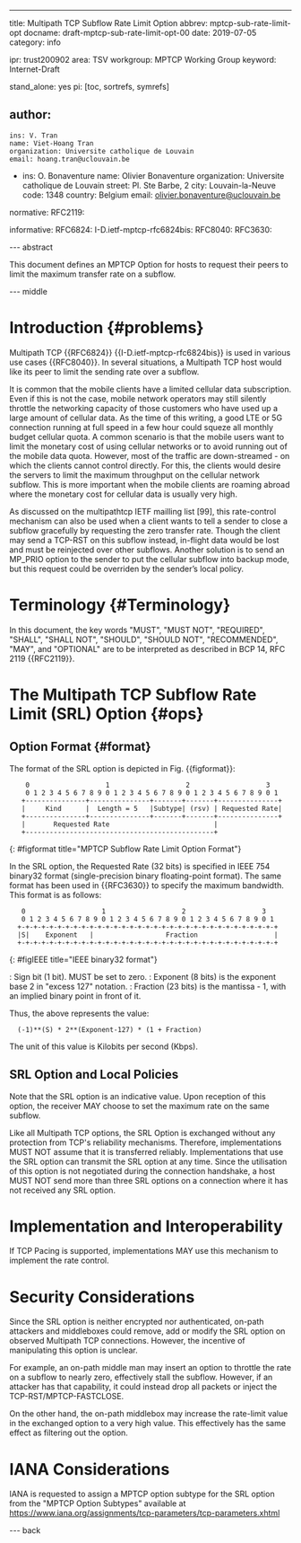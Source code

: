 ---
title: Multipath TCP Subflow Rate Limit Option
abbrev: mptcp-sub-rate-limit-opt
docname: draft-mptcp-sub-rate-limit-opt-00
date: 2019-07-05
category: info

ipr: trust200902
area: TSV
workgroup: MPTCP Working Group
keyword: Internet-Draft

stand_alone: yes
pi: [toc, sortrefs, symrefs]

author:
 -
    ins: V. Tran
    name: Viet-Hoang Tran
    organization: Universite catholique de Louvain
    email: hoang.tran@uclouvain.be
 -
    ins: O. Bonaventure
    name: Olivier Bonaventure
    organization: Universite catholique de Louvain
    street: Pl. Ste Barbe, 2
    city: Louvain-la-Neuve
    code: 1348
    country: Belgium
    email: olivier.bonaventure@uclouvain.be

normative:
  RFC2119:

informative:
  RFC6824:
  I-D.ietf-mptcp-rfc6824bis:
  RFC8040:
  RFC3630:

--- abstract

This document defines an MPTCP Option for hosts to request their peers to limit the maximum transfer rate on a subflow.


--- middle

Introduction        {#problems}
============

Multipath TCP {{RFC6824}} {{I-D.ietf-mptcp-rfc6824bis}} is used in various use cases {{RFC8040}}. In several situations, a Multipath TCP host would like its peer to limit the sending rate over a subflow.

It is common that the mobile clients have a limited cellular data subscription. Even if this is not the case, mobile network operators
may still silently throttle the networking capacity of those customers
who have used up a large amount of cellular data. As the time of
this writing, a good LTE or 5G connection running at full speed in a
few hour could squeze all monthly budget cellular quota. A common
scenario is that the mobile users want to limit the monetary cost of
using cellular networks or to avoid running out of the mobile data
quota. However, most of the traffic are down-streamed - on which
the clients cannot control directly. For this, the clients would desire
the servers to limit the maximum throughput on the cellular network
subflow. This is more important when the mobile clients are roaming
abroad where the monetary cost for cellular data is usually very high.

As discussed on the multipathtcp IETF mailling list [99], this rate-control mechanism can also be used when a client wants to tell a sender to close a subflow gracefully by requesting the zero transfer rate. Though the client may send a TCP-RST on this subflow instead, in-flight data would be lost and must be reinjected over other subflows. Another solution is to send an MP_PRIO option to the sender to put the cellular subflow into backup mode, but this request could be overriden by the sender’s local policy.

Terminology          {#Terminology}
===========
In this document, the key words "MUST", "MUST NOT", "REQUIRED",
"SHALL", "SHALL NOT", "SHOULD", "SHOULD NOT", "RECOMMENDED", "MAY",
and "OPTIONAL" are to be interpreted as described in BCP 14, RFC 2119 {{RFC2119}}.

 

The Multipath TCP Subflow Rate Limit (SRL) Option   {#ops}
=========================================



Option Format      {#format}
--------------

The format of the SRL option is depicted in Fig. {{figformat}}:

~~~~~~~~~~
    0                   1                   2                   3
    0 1 2 3 4 5 6 7 8 9 0 1 2 3 4 5 6 7 8 9 0 1 2 3 4 5 6 7 8 9 0 1
   +---------------+---------------+-------+-------+---------------+
   |     Kind      |  Length = 5   |Subtype| (rsv) | Requested Rate|
   +---------------+---------------+-------+-------+---------------+
   |       Requested Rate                          |
   +-----------------------------------------------+

~~~~~~~~~~
{: #figformat title="MPTCP Subflow Rate Limit Option Format"}

In the SRL option, the Requested Rate (32 bits) is specified in IEEE 754 binary32 format (single-precision binary floating-point format). The same format has been used in {{RFC3630}} to specify the maximum bandwidth. This format is as follows:

~~~~~~~~~~
   0                   1                   2                   3
   0 1 2 3 4 5 6 7 8 9 0 1 2 3 4 5 6 7 8 9 0 1 2 3 4 5 6 7 8 9 0 1
  +-+-+-+-+-+-+-+-+-+-+-+-+-+-+-+-+-+-+-+-+-+-+-+-+-+-+-+-+-+-+-+-+
  |S|    Exponent   |                  Fraction                   |
  +-+-+-+-+-+-+-+-+-+-+-+-+-+-+-+-+-+-+-+-+-+-+-+-+-+-+-+-+-+-+-+-+

~~~~~~~~~~
{: #figIEEE title="IEEE binary32 format"}

: Sign bit (1 bit). MUST be set to zero.
: Exponent (8 bits) is the exponent base 2 in "excess 127" notation.
: Fraction (23 bits) is the mantissa - 1, with an implied binary
   point in front of it.

Thus, the above represents the value:

      (-1)**(S) * 2**(Exponent-127) * (1 + Fraction)

The unit of this value is Kilobits per second (Kbps).


SRL Option and Local Policies
-----------------------------

Note that the SRL option is an indicative value. Upon reception of this option, the receiver MAY choose to set the maximum rate on the same subflow.

Like all Multipath TCP options, the SRL Option is exchanged without any protection from TCP's reliability mechanisms.  Therefore, implementations MUST NOT assume that it is transferred reliably. Implementations that use the SRL option can transmit the SRL option at any time. Since the utilisation of this option is not negotiated during the connection handshake, a host MUST NOT send more than three SRL options on a connection where it has not received any SRL option.


Implementation and Interoperability
===================================

If TCP Pacing is supported, implementations MAY use this mechanism to implement the rate control. 


Security Considerations
=======================

Since the SRL option is neither encrypted nor authenticated, on-path attackers and middleboxes could remove, add or modify the SRL option on observed Multipath TCP connections. However, the incentive of manipulating this option is unclear.

For example, an on-path middle man may insert an option to throttle the rate on a subflow to nearly zero, effectively stall the subflow. However, if an attacker has that capability, it could instead drop all packets or inject the TCP-RST/MPTCP-FASTCLOSE.

On the other hand, the on-path middlebox may increase the rate-limit value in the exchanged option to a very high value. This effectively has the same effect as filtering out the option.


IANA Considerations
===================

IANA is requested to assign a MPTCP option subtype for the SRL option from the "MPTCP Option Subtypes" available at https://www.iana.org/assignments/tcp-parameters/tcp-parameters.xhtml

--- back
